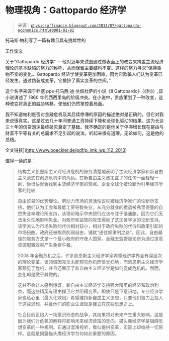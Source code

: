<!--yml

分类：未分类

日期：2024-05-18 06:51:03

-->

# 物理视角：Gattopardo 经济学

> 来源：[`physicsoffinance.blogspot.com/2014/07/gattopardo-economics.html#0001-01-01`](http://physicsoffinance.blogspot.com/2014/07/gattopardo-economics.html#0001-01-01)

托马斯·帕利写了一篇有趣且具有挑衅性的

[工作论文](http://www.boeckler.de/pdf/p_imk_wp_112_2013)

关于“Gattopardo 经济学” -- 他对近年来试图通过做表面上的改变来掩盖主流经济理论的基本缺陷的努力的称呼，从而保留主要结构不变。这样的努力寻求“保持事物不变的变化... Gattopardo 经济学使变革更加困难，因为它欺骗人们认为变革已经发生。通过伪装成变革，它排挤了真实变革的空间。”

这个名字来源于乔塞 ppe·托马西·迪·兰佩杜萨的小说《Il Gattopardo》（《豹》）,该小说讲述了 1860 年代西西里岛的阶级冲突。在小说中，贵族策划了一种改变，这种改变将真正的威胁转移，使他们仍然掌控着局面。

我不知道帕利是否对金融危机及其后续停滞的原因的描述绝对是正确的，但它对我来说很真实。这是过去几十年间普通工资持续下降和全球化驱动的结果。这为长达三十年的信贷泡沫最终破灭奠定了基础。我不确定的是他关于停滞增长现在是由与财富不平等有关的总需求不足引起的说法。听起来很有道理。无论如何，这是他的总结。

全文链接](http://www.boeckler.de/pdf/p_imk_wp_112_2013)

值得一读的是：

> 结构主义凯恩斯主义对经济危机的账务清楚地表明了主流经济学家和新自由主义范式在创造危机中的角色。在新自由主义政策盒子的任何一面轻轻一刮，你很快就会找到主流经济学家的观点。企业全球化被论断为引用经济学家的比较
> 
> 自由贸易的优势理论。劳动力市场的灵活性议程被经济学家们的论断所支持，他们认为工会和最低工资导致失业。从充分就业的撤退被弗里德曼的自然失业率理论所支持，该理论暗示中央银行应该专注于低通胀，因为它们无法永久性地影响失业。对政府和监管的攻击得到了芝加哥学派的论断支持，该学派认为市场失败的代价相对较小，相对于政府失败的代价和政策引起的市场扭曲。政府还被指责削弱自由，铺就“通往奴隶制之路”，因此，自由最佳的服务方式是一个最小政府的守夜人国家。金融去监管被论断为通过提高资源配置效率产生免费午餐。
> 
> 2008 年金融危机之后，许多凯恩斯主义经济学家希望经济学界会有深层次的理论变革。该领域因完全未能预见危机而信誉扫地，而凯恩斯主义经济学家预见了危机，并且还展示了新自由主义经济学是如何促成危机的。然而，变化却是微乎其微的。
> 
> 这并不会让人感到惊讶。新自由主义经济学支持强大精英的经济和政治利益，而这些精英有理由捍卫它并阻碍变革。即使只是下意识地，专业经济学家也私心里（最大化效用）希望维持新自由主义思想，只要他们智力上投入于这些思想，并且他们的职业生涯就是建立在这些思想之上。
> 
> 社会目前正陷入一场意识形态的战争，其结果将对未来产生重大影响。这是因为我们对危机的解释将影响未来经济政策的走向。猫头鹰经济学是阻碍思想变革的一种机制。它通过混淆视听，看似提供变革，实际上却维持一切原样。这就是揭露猫头鹰经济学为何如此重要的原因。
